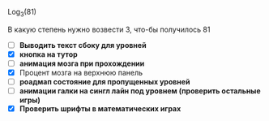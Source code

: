 Log<sub>3</sub>(81)

В какую степень нужно возвести 3, что-бы получилось 81
- [ ] **Выводить текст сбоку для уровней**
- [x] **кнопка на тутор**
- [ ] **анимация мозга при прохождении**
- [x] Процент мозга на верхнюю панель
- [ ] **роадмап состояние для пропущенных уровней**
- [ ] **анимации галки на сингл лайн под уровнем (проверить остальные игры)**
- [x] **Проверить шрифты в математических играх**